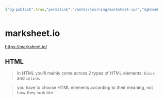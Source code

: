 ```yaml
---
{"dg-publish":true,"permalink":"/notes/learning/marksheet-io/","dgHomeLink":true,"dgPassFrontmatter":false}
---
```


# marksheet.io

https://marksheet.io/

## HTML

> In HTML you'll mainly come across 2 types of HTML elements: `block` and `inline`.

> you have to choose HTML elements according to their meaning, not how they look like.

